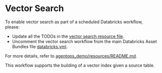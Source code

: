 # Vector Search

To enable vector search as part of a scheduled Databricks workflow, please:
- Update all the TODOs in the [vector search resource file](../resources/vector-search-resource.yml).
- Uncomment the vector search workflow from the main Databricks Asset Bundles file [databricks.yml](../databricks.yml).

For more details, refer to [agentops_demo/resources/README.md](../resources/README.md). 

This workflow supports the building of a vector index given a source table.